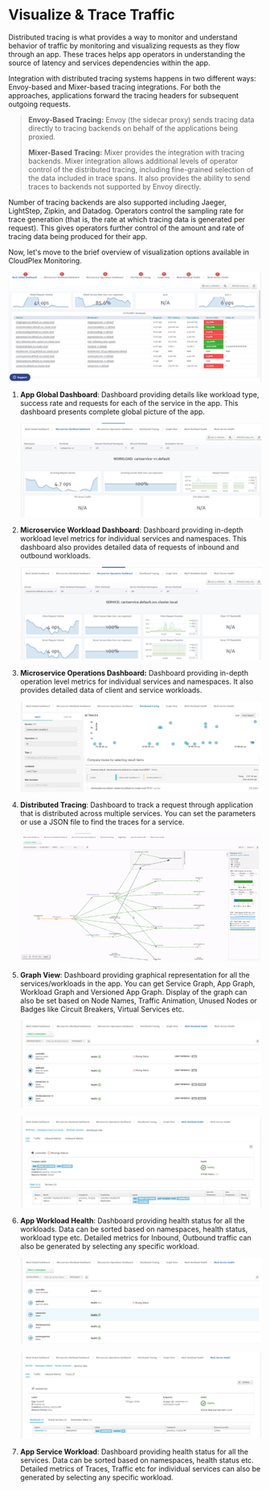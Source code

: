 # Visualize & Trace Traffic

Distributed tracing is what provides a way to monitor and understand behavior of traffic by monitoring and visualizing requests as they flow through an app. These traces helps app operators in understanding the source of latency and services dependencies within the app. 

Integration with distributed tracing systems happens in two different ways: Envoy-based and Mixer-based tracing integrations. For both the approaches, applications forward the tracing headers for subsequent outgoing requests.

> **Envoy-Based Tracing:**  Envoy (the sidecar proxy) sends tracing data directly to tracing backends on behalf of the applications being proxied.
>
> **Mixer-Based Tracing:** Mixer provides the integration with tracing backends. Mixer integration allows additional levels of operator control of the distributed tracing, including fine-grained selection of the data included in trace spans. It also provides the ability to send traces to backends not supported by Envoy directly.

Number of tracing backends are also supported including Jaeger, LightStep, Zipkin, and Datadog. Operators control the sampling rate for trace generation (that is, the rate at which tracing data is generated per request). This gives operators further control of the amount and rate of tracing data being produced for their app.

Now, let's move to the brief overview of visualization options available in CloudPlex Monitoring.

![1](imgs/1.jpg)

1. **App Global Dashboard**: Dashboard providing details like workload type, success rate and requests for each of the service in the app. This dashboard presents complete global picture of the app. 

   ![2](imgs/2.jpg)

2. **Microservice Workload Dashboard**: Dashboard providing in-depth workload level metrics for individual services and namespaces. This dashboard also provides detailed data of requests of inbound and outbound workloads. 

   ![3](imgs/3.jpg)

3. **Microservice Operations Dashboard:** Dashboard providing in-depth operation level metrics for individual services and namespaces. It also provides detailed data of client and service workloads. 

   ![4](imgs/4.jpg)

4. **Distributed Tracing**: Dashboard to track a request through application that is distributed across multiple services. You can set the parameters or use a JSON file to find the traces for a service.

   ![5](imgs/5.gif)

5. **Graph View**: Dashboard providing graphical representation for all the services/workloads in the app. You can get Service Graph, App Graph, Workload Graph and Versioned App Graph. Display of the graph can also be set based on Node Names, Traffic Animation, Unused Nodes or Badges like Circuit Breakers, Virtual Services etc. 

   ![6](imgs/6.jpg)

   ![7](imgs/7.jpg)

6. **App Workload Health**: Dashboard providing health status for all the workloads. Data can be sorted based on namespaces, health status, workload type etc. Detailed metrics for Inbound, Outbound traffic can also be generated by selecting any specific workload. 

   ![8](imgs/8.jpg)

   ![9](imgs/9.jpg)

7. **App Service Workload**: Dashboard providing health status for all the services. Data can be sorted based on namespaces, health status etc. Detailed metrics of Traces, Traffic etc for individual services can also be generated by selecting any specific workload. 